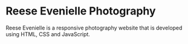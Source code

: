 # Reese Evenielle Photography

Reese Evenielle is a responsive photography website that is developed using HTML, CSS and JavaScript. 

